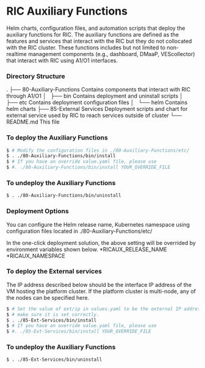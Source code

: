 # RIC Auxiliary Functions
  
Helm charts, configuration files, and automation scripts that deploy the auxiliary functions for RIC. The auxiliary
functions are defined as the features and services that interact with the RIC but they do not collocated with the RIC
cluster. These functions includes but not limited to non-realtime management components (e.g., dashboard, DMaaP,
VEScollector) that interact with RIC using A1/O1 interfaces. 



### Directory Structure
.
├── 80-Auxiliary-Functions    Contains components that interact with RIC through A1/O1
│   ├── bin                   Contains deployment and uninstall scripts
│   ├── etc                   Contains deployment configuration files
│   └── helm                  Contains helm charts
├── 85-External Services      Deployment scripts and chart for external service used by RIC to reach services outside of cluster
└── README.md                 This file


### To deploy the Auxiliary Functions
```sh
$ # Modify the configuration files in ./80-Auxiliary-Functions/etc/
$ . ./80-Auxiliary-Functions/bin/install
$ # If you have an override value.yaml file, please use
$ #. ./80-Auxiliary-Functions/bin/install YOUR_OVERRIDE_FILE
```


### To undeploy the Auxiliary Functions
```sh
$ . ./80-Auxiliary-Functions/bin/uninstall
```


### Deployment Options
You can configure the Helm release name, Kubernetes namespace using configuration files located in ./80-Auxiliary-Functions/etc/

In the one-click deployment solution, the above setting will be overrided by environment variables shown below.
*RICAUX_RELEASE_NAME
*RICAUX_NAMESPACE


### To deploy the External services
The IP address described below should be the interface IP address of the VM hosting the platform cluster.
If the platform cluster is multi-node, any of the nodes can be specified here.

```sh
$ # Set the value of ext/ip in values.yaml to be the external IP address.  If you will use an override file and it has ext/ip set,
$ # make sure it is set correctly.
$ . ./85-Ext-Services/bin/install
$ # If you have an override value.yaml file, please use
$ #. ./85-Ext-Services/bin/install YOUR_OVERRIDE_FILE
```


### To undeploy the Auxiliary Functions
```sh
$ . ./85-Ext-Services/bin/uninstall
```